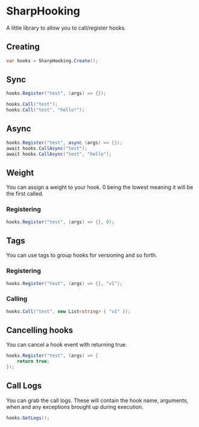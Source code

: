 # SharpHooking
A little library to allow you to call/register hooks.

## Creating
```csharp
var hooks = SharpHooking.Create();
```
## Sync
```csharp
hooks.Register("test", (args) => {});

hooks.Call("test");
hooks.Call("test", "hello!");
```

## Async
```csharp
hooks.Register("test", async (args) => {});
await hooks.CallAsync("test");
await hooks.CallAsync("test", "hello");
```

## Weight
You can assign a weight to your hook. 0 being the lowest meaning it will be the first called.

### Registering
```csharp
hooks.Register("test", (args) => {}, 0);
```

## Tags
You can use tags to group hooks for versioning and so forth.

### Registering
```csharp
hooks.Register("test", (args) => {}, "v1");
```

### Calling
```csharp
hooks.Call("test", new List<string> { "v1" });
```
## Cancelling hooks
You can cancel a hook event with returning true.

```csharp
hooks.Register("test", (args) => {
	return true;
});
```

## Call Logs

You can grab the call logs. These will contain the hook name, arguments, when and any exceptions brought up during execution.
```csharp
hooks.GetLogs();
```